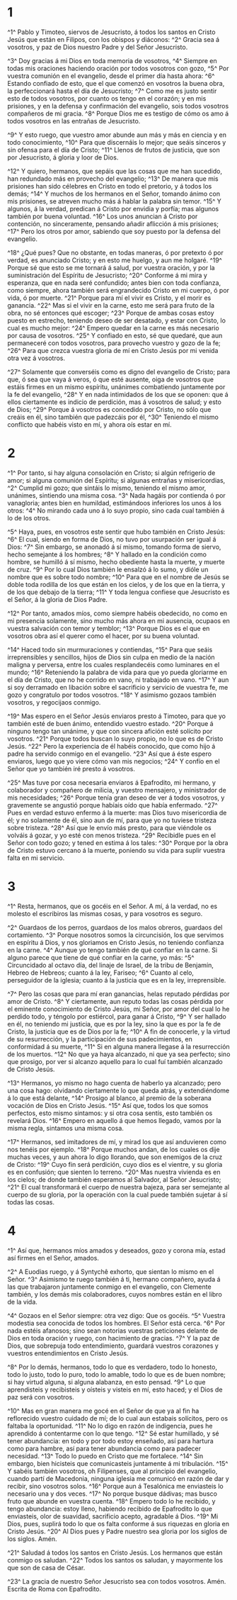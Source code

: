 # 1 
^1^ Pablo y Timoteo, siervos de Jesucristo, á todos los santos en Cristo Jesús que están en Filipos, con los obispos y diáconos: ^2^ Gracia sea á vosotros, y paz de Dios nuestro Padre y del Señor Jesucristo. 

^3^ Doy gracias á mi Dios en toda memoria de vosotros, ^4^ Siempre en todas mis oraciones haciendo oración por todos vosotros con gozo, ^5^ Por vuestra comunión en el evangelio, desde el primer día hasta ahora: ^6^ Estando confiado de esto, que el que comenzó en vosotros la buena obra, la perfeccionará hasta el día de Jesucristo; ^7^ Como me es justo sentir esto de todos vosotros, por cuanto os tengo en el corazón; y en mis prisiones, y en la defensa y confirmación del evangelio, sois todos vosotros compañeros de mi gracia. ^8^ Porque Dios me es testigo de cómo os amo á todos vosotros en las entrañas de Jesucristo. 

^9^ Y esto ruego, que vuestro amor abunde aun más y más en ciencia y en todo conocimiento, ^10^ Para que discernáis lo mejor; que seáis sinceros y sin ofensa para el día de Cristo; ^11^ Llenos de frutos de justicia, que son por Jesucristo, á gloria y loor de Dios. 

^12^ Y quiero, hermanos, que sepáis que las cosas que me han sucedido, han redundado más en provecho del evangelio; ^13^ De manera que mis prisiones han sido célebres en Cristo en todo el pretorio, y á todos los demás; ^14^ Y muchos de los hermanos en el Señor, tomando ánimo con mis prisiones, se atreven mucho más á hablar la palabra sin temor. ^15^ Y algunos, á la verdad, predican á Cristo por envidia y porfía; mas algunos también por buena voluntad. ^16^ Los unos anuncian á Cristo por contención, no sinceramente, pensando añadir aflicción á mis prisiones; ^17^ Pero los otros por amor, sabiendo que soy puesto por la defensa del evangelio. 

^18^ ¿Qué pues? Que no obstante, en todas maneras, ó por pretexto ó por verdad, es anunciado Cristo; y en esto me huelgo, y aun me holgaré. ^19^ Porque sé que esto se me tornará á salud, por vuestra oración, y por la suministración del Espíritu de Jesucristo; ^20^ Conforme á mi mira y esperanza, que en nada seré confundido; antes bien con toda confianza, como siempre, ahora también será engrandecido Cristo en mi cuerpo, ó por vida, ó por muerte. ^21^ Porque para mí el vivir es Cristo, y el morir es ganancia. ^22^ Mas si el vivir en la carne, esto me será para fruto de la obra, no sé entonces qué escoger; ^23^ Porque de ambas cosas estoy puesto en estrecho, teniendo deseo de ser desatado, y estar con Cristo, lo cual es mucho mejor: ^24^ Empero quedar en la carne es más necesario por causa de vosotros. ^25^ Y confiado en esto, sé que quedaré, que aun permaneceré con todos vosotros, para provecho vuestro y gozo de la fe; ^26^ Para que crezca vuestra gloria de mí en Cristo Jesús por mi venida otra vez á vosotros. 

^27^ Solamente que converséis como es digno del evangelio de Cristo; para que, ó sea que vaya á veros, ó que esté ausente, oiga de vosotros que estáis firmes en un mismo espíritu, unánimes combatiendo juntamente por la fe del evangelio, ^28^ Y en nada intimidados de los que se oponen: que á ellos ciertamente es indicio de perdición, mas á vosotros de salud; y esto de Dios; ^29^ Porque á vosotros es concedido por Cristo, no sólo que creáis en él, sino también que padezcáis por él, ^30^ Teniendo el mismo conflicto que habéis visto en mí, y ahora oís estar en mí. 

# 2 
^1^ Por tanto, si hay alguna consolación en Cristo; si algún refrigerio de amor; si alguna comunión del Espíritu; si algunas entrañas y misericordias, ^2^ Cumplid mi gozo; que sintáis lo mismo, teniendo el mismo amor, unánimes, sintiendo una misma cosa. ^3^ Nada hagáis por contienda ó por vanagloria; antes bien en humildad, estimándoos inferiores los unos á los otros: ^4^ No mirando cada uno á lo suyo propio, sino cada cual también á lo de los otros. 

^5^ Haya, pues, en vosotros este sentir que hubo también en Cristo Jesús: ^6^ El cual, siendo en forma de Dios, no tuvo por usurpación ser igual á Dios: ^7^ Sin embargo, se anonadó á sí mismo, tomando forma de siervo, hecho semejante á los hombres; ^8^ Y hallado en la condición como hombre, se humilló á sí mismo, hecho obediente hasta la muerte, y muerte de cruz. ^9^ Por lo cual Dios también le ensalzó á lo sumo, y dióle un nombre que es sobre todo nombre; ^10^ Para que en el nombre de Jesús se doble toda rodilla de los que están en los cielos, y de los que en la tierra, y de los que debajo de la tierra; ^11^ Y toda lengua confiese que Jesucristo es el Señor, á la gloria de Dios Padre. 

^12^ Por tanto, amados míos, como siempre habéis obedecido, no como en mi presencia solamente, sino mucho más ahora en mi ausencia, ocupaos en vuestra salvación con temor y temblor; ^13^ Porque Dios es el que en vosotros obra así el querer como el hacer, por su buena voluntad. 

^14^ Haced todo sin murmuraciones y contiendas, ^15^ Para que seáis irreprensibles y sencillos, hijos de Dios sin culpa en medio de la nación maligna y perversa, entre los cuales resplandecéis como luminares en el mundo; ^16^ Reteniendo la palabra de vida para que yo pueda gloriarme en el día de Cristo, que no he corrido en vano, ni trabajado en vano. ^17^ Y aun si soy derramado en libación sobre el sacrificio y servicio de vuestra fe, me gozo y congratulo por todos vosotros. ^18^ Y asimismo gozaos también vosotros, y regocijaos conmigo. 

^19^ Mas espero en el Señor Jesús enviaros presto á Timoteo, para que yo también esté de buen ánimo, entendido vuestro estado. ^20^ Porque á ninguno tengo tan unánime, y que con sincera afición esté solícito por vosotros. ^21^ Porque todos buscan lo suyo propio, no lo que es de Cristo Jesús. ^22^ Pero la experiencia de él habéis conocido, que como hijo á padre ha servido conmigo en el evangelio. ^23^ Así que á éste espero enviaros, luego que yo viere cómo van mis negocios; ^24^ Y confío en el Señor que yo también iré presto á vosotros. 

^25^ Mas tuve por cosa necesaria enviaros á Epafrodito, mi hermano, y colaborador y compañero de milicia, y vuestro mensajero, y ministrador de mis necesidades; ^26^ Porque tenía gran deseo de ver á todos vosotros, y gravemente se angustió porque habíais oído que había enfermado. ^27^ Pues en verdad estuvo enfermo á la muerte: mas Dios tuvo misericordia de él; y no solamente de él, sino aun de mí, para que yo no tuviese tristeza sobre tristeza. ^28^ Así que le envío más presto, para que viéndole os volváis á gozar, y yo esté con menos tristeza. ^29^ Recibidle pues en el Señor con todo gozo; y tened en estima á los tales: ^30^ Porque por la obra de Cristo estuvo cercano á la muerte, poniendo su vida para suplir vuestra falta en mi servicio. 

# 3 
^1^ Resta, hermanos, que os gocéis en el Señor. A mí, á la verdad, no es molesto el escribiros las mismas cosas, y para vosotros es seguro. 

^2^ Guardaos de los perros, guardaos de los malos obreros, guardaos del cortamiento. ^3^ Porque nosotros somos la circuncisión, los que servimos en espíritu á Dios, y nos gloriamos en Cristo Jesús, no teniendo confianza en la carne. ^4^ Aunque yo tengo también de qué confiar en la carne. Si alguno parece que tiene de qué confiar en la carne, yo más: ^5^ Circuncidado al octavo día, del linaje de Israel, de la tribu de Benjamín, Hebreo de Hebreos; cuanto á la ley, Fariseo; ^6^ Cuanto al celo, perseguidor de la iglesia; cuanto á la justicia que es en la ley, irreprensible. 

^7^ Pero las cosas que para mí eran ganancias, helas reputado pérdidas por amor de Cristo. ^8^ Y ciertamente, aun reputo todas las cosas pérdida por el eminente conocimiento de Cristo Jesús, mi Señor, por amor del cual lo he perdido todo, y téngolo por estiércol, para ganar á Cristo, ^9^ Y ser hallado en él, no teniendo mi justicia, que es por la ley, sino la que es por la fe de Cristo, la justicia que es de Dios por la fe; ^10^ A fin de conocerle, y la virtud de su resurrección, y la participación de sus padecimientos, en conformidad á su muerte, ^11^ Si en alguna manera llegase á la resurrección de los muertos. ^12^ No que ya haya alcanzado, ni que ya sea perfecto; sino que prosigo, por ver si alcanzo aquello para lo cual fuí también alcanzado de Cristo Jesús. 

^13^ Hermanos, yo mismo no hago cuenta de haberlo ya alcanzado; pero una cosa hago: olvidando ciertamente lo que queda atrás, y extendiéndome á lo que está delante, ^14^ Prosigo al blanco, al premio de la soberana vocación de Dios en Cristo Jesús. ^15^ Así que, todos los que somos perfectos, esto mismo sintamos: y si otra cosa sentís, esto también os revelará Dios. ^16^ Empero en aquello á que hemos llegado, vamos por la misma regla, sintamos una misma cosa. 

^17^ Hermanos, sed imitadores de mí, y mirad los que así anduvieren como nos tenéis por ejemplo. ^18^ Porque muchos andan, de los cuales os dije muchas veces, y aun ahora lo digo llorando, que son enemigos de la cruz de Cristo: ^19^ Cuyo fin será perdición, cuyo dios es el vientre, y su gloria es en confusión; que sienten lo terreno. ^20^ Mas nuestra vivienda es en los cielos; de donde también esperamos al Salvador, al Señor Jesucristo; ^21^ El cual transformará el cuerpo de nuestra bajeza, para ser semejante al cuerpo de su gloria, por la operación con la cual puede también sujetar á sí todas las cosas. 

# 4 
^1^ Así que, hermanos míos amados y deseados, gozo y corona mía, estad así firmes en el Señor, amados. 

^2^ A Euodias ruego, y á Syntychê exhorto, que sientan lo mismo en el Señor. ^3^ Asimismo te ruego también á ti, hermano compañero, ayuda á las que trabajaron juntamente conmigo en el evangelio, con Clemente también, y los demás mis colaboradores, cuyos nombres están en el libro de la vida. 

^4^ Gozaos en el Señor siempre: otra vez digo: Que os gocéis. ^5^ Vuestra modestia sea conocida de todos los hombres. El Señor está cerca. ^6^ Por nada estéis afanosos; sino sean notorias vuestras peticiones delante de Dios en toda oración y ruego, con hacimiento de gracias. ^7^ Y la paz de Dios, que sobrepuja todo entendimiento, guardará vuestros corazones y vuestros entendimientos en Cristo Jesús. 

^8^ Por lo demás, hermanos, todo lo que es verdadero, todo lo honesto, todo lo justo, todo lo puro, todo lo amable, todo lo que es de buen nombre; si hay virtud alguna, si alguna alabanza, en esto pensad. ^9^ Lo que aprendisteis y recibisteis y oísteis y visteis en mí, esto haced; y el Dios de paz será con vosotros. 

^10^ Mas en gran manera me gocé en el Señor de que ya al fin ha reflorecido vuestro cuidado de mí; de lo cual aun estabais solícitos, pero os faltaba la oportunidad. ^11^ No lo digo en razón de indigencia, pues he aprendido á contentarme con lo que tengo. ^12^ Sé estar humillado, y sé tener abundancia: en todo y por todo estoy enseñado, así para hartura como para hambre, así para tener abundancia como para padecer necesidad. ^13^ Todo lo puedo en Cristo que me fortalece. ^14^ Sin embargo, bien hicisteis que comunicasteis juntamente á mi tribulación. ^15^ Y sabéis también vosotros, oh Filipenses, que al principio del evangelio, cuando partí de Macedonia, ninguna iglesia me comunicó en razón de dar y recibir, sino vosotros solos. ^16^ Porque aun á Tesalónica me enviasteis lo necesario una y dos veces. ^17^ No porque busque dádivas; mas busco fruto que abunde en vuestra cuenta. ^18^ Empero todo lo he recibido, y tengo abundancia: estoy lleno, habiendo recibido de Epafrodito lo que enviasteis, olor de suavidad, sacrificio acepto, agradable á Dios. ^19^ Mi Dios, pues, suplirá todo lo que os falta conforme á sus riquezas en gloria en Cristo Jesús. ^20^ Al Dios pues y Padre nuestro sea gloria por los siglos de los siglos. Amén. 

^21^ Saludad á todos los santos en Cristo Jesús. Los hermanos que están conmigo os saludan. ^22^ Todos los santos os saludan, y mayormente los que son de casa de César. 

^23^ La gracia de nuestro Señor Jesucristo sea con todos vosotros. Amén. Escrita de Roma con Epafrodito. 